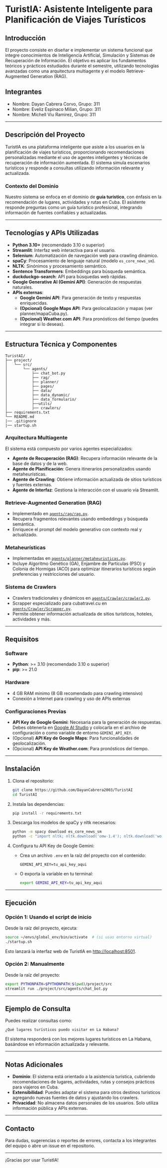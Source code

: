 # TuristIA: Asistente Inteligente para Planificación de Viajes Turísticos

## Introducción

El proyecto consiste en diseñar e implementar un sistema funcional que integre conocimientos de Inteligencia Artificial, Simulación y Sistemas de Recuperación de Información. El objetivo es aplicar los fundamentos teóricos y prácticos estudiados durante el semestre, utilizando tecnologías avanzadas como una arquitectura multiagente y el modelo Retrieve-Augmented Generation (RAG).

## Integrantes

- Nombre: Dayan Cabrera Corvo, Grupo: 311 
- Nombre: Eveliz Espinaco Milian, Grupo: 311  
- Nombre: Michell Viu Ramirez, Grupo: 311  

---

## Descripción del Proyecto

TuristIA es una plataforma inteligente que asiste a los usuarios en la planificación de viajes turísticos, proporcionando recomendaciones personalizadas mediante el uso de agentes inteligentes y técnicas de recuperación de información aumentada. El sistema simula escenarios turísticos y responde a consultas utilizando información relevante y actualizada.

### Contexto del Dominio

Nuestro sistema se enfoca en el dominio de **guía turístico**, con énfasis en la recomendación de lugares, actividades y rutas en Cuba. El asistente responde preguntas como un guía turístico profesional, integrando información de fuentes confiables y actualizadas.

---

## Tecnologías y APIs Utilizadas

- **Python 3.10+** (recomendado 3.10 o superior)
- **Streamlit**: Interfaz web interactiva para el usuario.
- **Selenium**: Automatización de navegación web para crawling dinámico.
- **spaCy**: Procesamiento de lenguaje natural (modelo `es_core_news_sm`).
- **NLTK**: Sinónimos y procesamiento semántico.
- **Sentence Transformers**: Embeddings para búsqueda semántica.
- **duckduckgo-search**: API para búsquedas web rápidas.
- **Google Generative AI (Gemini API)**: Generación de respuestas naturales.
- **APIs externas**:
    - **Google Gemini API**: Para generación de texto y respuestas enriquecidas.
    - **(Opcional) Google Maps API**: Para geolocalización y mapas (ver planner/mapaCuba.py).
    - **(Opcional) Weather.com API**: Para pronósticos del tiempo (puedes integrar si lo deseas).

---

## Estructura Técnica y Componentes
```
TuristAI/
├── project/
│   └── src/
│       └── agents/
│           ├── chat_bot.py
│           ├── rag/ 
│           ├── planner/
│           ├── pages/
│           ├── data/
│           ├── data_dynamic/
│           ├── data_formulario/
│           ├──utils/
│           ├── crawlers/
├── requirements.txt
└── README.md
|── .gitignore
|── startup.sh
```

### Arquitectura Multiagente

El sistema está compuesto por varios agentes especializados:
- **Agente de Recuperación (RAG)**: Recupera información relevante de la base de datos y de la web.
- **Agente de Planificación**: Genera itinerarios personalizados usando metaheurísticas.
- **Agente de Crawling**: Obtiene información actualizada de sitios turísticos y fuentes externas.
- **Agente de Interfaz**: Gestiona la interacción con el usuario vía Streamlit.

### Retrieve-Augmented Generation (RAG)

- Implementado en [`agents/rag/rag.py`](project/src/agents/rag/rag.py).
- Recupera fragmentos relevantes usando embeddings y búsqueda semántica.
- Enriquece el prompt del modelo generativo con contexto real y actualizado.

### Metaheurísticas

- Implementadas en [`agents/planner/metaheuristicas.py`](project/src/agents/planner/metaheuristicas.py).
- Incluye Algoritmo Genético (GA), Enjambre de Partículas (PSO) y Colonia de Hormigas (ACO) para optimizar itinerarios turísticos según preferencias y restricciones del usuario.

### Sistema de Crawlers

- Crawlers tradicionales y dinámicos en [`agents/Crawler/crawler2.py`](project/src/agents/Crawler/crawler2.py).
- Scrapper especializado para cubatravel.cu en [`agents/Crawler/Scrapper.py`](project/src/agents/Crawler/Scrapper.py).
- Permite obtener información actualizada de sitios turísticos, hoteles, actividades y más.

---

## Requisitos

### Software

- **Python**: >= 3.10 (recomendado 3.10 o superior)
- **pip**: >= 21.0

### Hardware

- 4 GB RAM mínimo (8 GB recomendado para crawling intensivo)
- Conexión a Internet para crawling y uso de APIs externas

### Configuraciones Previas

- **API Key de Google Gemini**: Necesaria para la generación de respuestas. Debes obtenerla en [Google AI Studio](https://aistudio.google.com/app/apikey) y colocarla en el archivo de configuración o como variable de entorno `GEMINI_API_KEY`.
- (Opcional) **API Key de Google Maps**: Para funcionalidades de geolocalización.
- (Opcional) **API Key de Weather.com**: Para pronósticos del tiempo.

---

## Instalación

1. Clona el repositorio:

    ```bash
    git clone https://github.com/DayanCabrera2003/TuristAI
    cd TuristAI
    ```

2. Instala las dependencias:

    ```bash
    pip install -r requirements.txt
    ```

3. Descarga los modelos de spaCy y nltk necesarios:

    ```bash
    python -m spacy download es_core_news_sm
    python -c "import nltk; nltk.download('omw-1.4'); nltk.download('wordnet')"
    ```

4. Configura tu API Key de Google Gemini:

    - Crea un archivo `.env` en la raíz del proyecto con el contenido:
      ```
      GEMINI_API_KEY=tu_api_key_aqui
      ```
    - O exporta la variable en tu terminal:
      ```bash
      export GEMINI_API_KEY=tu_api_key_aqui
      ```

---

## Ejecución

### Opción 1: Usando el script de inicio

Desde la raíz del proyecto, ejecuta:

```bash
source ~/envs/global_env/bin/activate  # (si usas entorno virtual)
./startup.sh
```

Esto lanzará la interfaz web de TuristIA en [http://localhost:8501](http://localhost:8501).

### Opción 2: Manualmente

Desde la raíz del proyecto:

```bash
export PYTHONPATH=$PYTHONPATH:$(pwd)/project/src
streamlit run ./project/src/agents/chat_bot.py
```

---

## Ejemplo de Consulta

Puedes realizar consultas como:

```
¿Qué lugares turísticos puedo visitar en La Habana?
```

El sistema responderá con los mejores lugares turísticos en La Habana, basándose en información actualizada y relevante.

---

## Notas Adicionales

- **Dominio**: El sistema está orientado a la asistencia turística, cubriendo recomendaciones de lugares, actividades, rutas y consejos prácticos para viajeros en Cuba.
- **Extensibilidad**: Puedes adaptar el sistema para otros destinos turísticos agregando nuevas fuentes de datos y ajustando los crawlers.
- **Privacidad**: No almacena datos personales de los usuarios. Solo utiliza información pública y APIs externas.

---

## Contacto

Para dudas, sugerencias o reportes de errores, contacta a los integrantes del equipo o abre un issue en el repositorio.

---

¡Gracias por usar TuristIA!